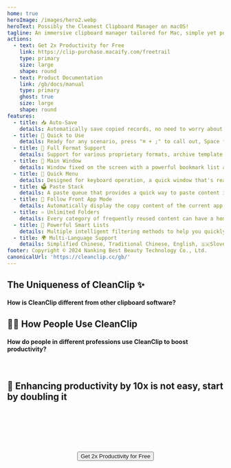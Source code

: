 ```yaml
---
home: true
heroImage: /images/hero2.webp
heroText: Possibly the Cleanest Clipboard Manager on macOS!
tagline: An immersive clipboard manager tailored for Mac, simple yet powerful
actions:
  - text: Get 2x Productivity for Free
    link: https://clip-purchase.macaify.com/freetrail
    type: primary
    size: large
    shape: round
  - text: Product Documentation
    link: /gb/docs/manual
    type: primary
    ghost: true
    size: large
    shape: round
features:
  - title: 📥 Auto-Save
    details: Automatically save copied records, no need to worry about losing important content
  - title: 🚀 Quick to Use
    details: Ready for any scenario, press "⌘ + ;" to call out, Space for previewing, "🔢" to paste, incredibly smooth
  - title: 🌈 Full Format Support
    details: Support for various proprietary formats, archive template contents from your favorite apps
  - title: 📌 Main Window
    details: Window fixed on the screen with a powerful bookmark list and smart list
  - title: 🧲 Quick Menu
    details: Designed for keyboard operation, a quick window that's ready when needed
  - title: 🗳️ Paste Stack
    details: A paste queue that provides a quick way to paste content in sequence
  - title: 🧲 Follow Front App Mode
    details: Automatically display the copy content of the current app, improving efficiency in specific scenarios
  - title: ♾️ Unlimited Folders
    details: Every category of frequently reused content can have a home
  - title: 🧠 Powerful Smart Lists
    details: Multiple intelligent filtering methods to help you quickly organize and filter specific content
  - title: 🌍 Multi-Language Support
    details: Simplified Chinese, Traditional Chinese, English, 🇸🇰Slovenčina, 🇫🇷Français, 🇳🇱Nederlands <a href="/gb/discounts">Help Translate</a>
footer: Copyright © 2024 Nanking Best Beauty Technology Co., Ltd.
canonicalUrl: 'https://cleanclip.cc/gb/'
---
```


<div class="segments">
  <TabFeatures-MainWindow class="tabfeatures"/>
  <TabFeatures-QuickMenu class="tabfeatures"/>
  <TabFeatures-PasteStack class="tabfeatures"/>

  <div class="usp">

  ## The Uniqueness of CleanClip ✨
  #### How is CleanClip different from other clipboard software?

  <usp-Usp/>

  </div>
  
  <div class="usecase">

  ## 👩‍💻 How People Use CleanClip
  #### How do people in different professions use CleanClip to boost productivity?

  <usecase-UseCases/>

  </div>

  <FAQPage />

  <div class="encourage">
  </br>

  ## 🚀 Enhancing productivity by 10x is not easy, start by doubling it

  </br>
  </br>

  <div style="display: flex; justify-content: center;">
    <div style="text-align: center">
      <button type="button" class="ant-btn ant-btn-primary ant-btn-round ant-btn-lg" style="margin-top: 64px">
        <!-- <a href="https://macaify.lemonsqueezy.com/checkout/buy/69bd0056-9182-4030-9aaf-bd0604db751b?embed=1&media=0&logo=0&desc=0&discount=0&enabled=114543" class="lemonsqueezy-button"> -->
        <a :href="$site.themeConfig.freeTrailUrl">
                      Get 2x Productivity for Free
        </a>
      </button>
    </div>
  </div>

  </br>
  </br>
  </br>
  </div>

</div>

<NewFooter/>
